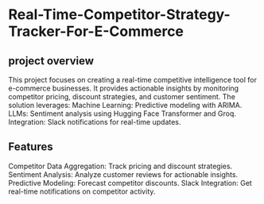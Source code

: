 # Real-Time-Competitor-Strategy-Tracker-For-E-Commerce
## project overview


This project focuses on creating a real-time competitive intelligence tool for e-commerce businesses. It provides actionable insights by monitoring competitor pricing, discount strategies, and customer sentiment. The solution leverages:
Machine Learning: Predictive modeling with ARIMA.
LLMs: Sentiment analysis using Hugging Face Transformer and Groq.
Integration: Slack notifications for real-time updates.
## Features
Competitor Data Aggregation: Track pricing and discount strategies.
Sentiment Analysis: Analyze customer reviews for actionable insights.
Predictive Modeling: Forecast competitor discounts.
Slack Integration: Get real-time notifications on competitor activity.


